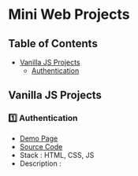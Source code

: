 # Mini Web Projects

## Table of Contents
- [Vanilla JS Projects](#vjsp)
   - [Authentication](#vjspa)






## Vanilla JS Projects <a id="vjsp"></a>

### 1️⃣ Authentication <a id="vjmpa"></a>
- [Demo Page](#vjspa)
- [Source Code](#sdjfl)
- Stack : HTML, CSS, JS
- Description : 
